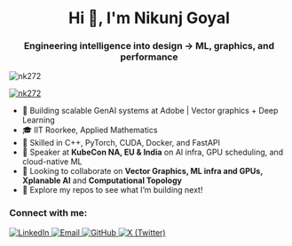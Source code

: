 <h1 align="center">Hi 👋, I'm Nikunj Goyal</h1>
<h3 align="center">Engineering intelligence into design → ML, graphics, and performance</h3>

<p align="left"> <img src="https://komarev.com/ghpvc/?username=nk272&label=Profile%20views&color=0e75b6&style=flat" alt="nk272" /> </p>

<p align="left"> <a href="https://github.com/ryo-ma/github-profile-trophy"><img src="https://github-profile-trophy.vercel.app/?username=nk272" alt="nk272" /></a> </p>

- 🔭 Building scalable GenAI systems at Adobe | Vector graphics + Deep Learning
- 🎓 IIT Roorkee, Applied Mathematics
- 🔧 Skilled in C++, PyTorch, CUDA, Docker, and FastAPI
- 🎤 Speaker at **KubeCon NA, EU & India** on AI infra, GPU scheduling, and cloud-native ML
- 👯 Looking to collaborate on **Vector Graphics, ML infra and GPUs, Xplanable AI** and **Computational Topology**
- 📂 Explore my repos to see what I’m building next!

<h3 align="left">Connect with me:</h3>
<p align="left">
  <a href="https://linkedin.com/in/nikunj-goyal-1831b517a" target="_blank">
    <img src="https://img.shields.io/badge/LinkedIn-blue?style=for-the-badge&logo=linkedin&logoColor=white" alt="LinkedIn"/>
  </a>
  <a href="mailto:nkgoyal272@gmail.com" target="_blank">
    <img src="https://img.shields.io/badge/Gmail-red?style=for-the-badge&logo=gmail&logoColor=white" alt="Email"/>
  </a>
  <a href="https://github.com/Nk272" target="_blank">
    <img src="https://img.shields.io/badge/GitHub-black?style=for-the-badge&logo=github&logoColor=white" alt="GitHub"/>
  </a>
  <a href="https://twitter.com/nkgoyal272" target="_blank">
    <img src="https://img.shields.io/badge/X-black?style=for-the-badge&logo=twitter&logoColor=white" alt="X (Twitter)"/>
  </a>
</p>
